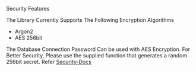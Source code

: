 Security Features

The Library Currently Supports The Following Encryption Algorithms

- Argon2
- AES 256bit

The Database Connection Password Can be used with AES Encryption.
For Better Security, Please use the supplied function that generates a random 256bit secret.
Refer [Security-Docs](https://pkg.go.dev/github.com/avinash92c/bootstrap-go/security?tab=doc)
